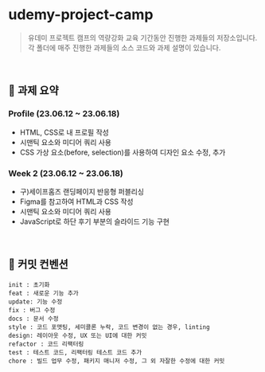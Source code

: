 # udemy-project-camp

> 유데미 프로젝트 캠프의 역량강화 교육 기간동안 진행한 과제들의 저장소입니다.<br>
> 각 폴더에 매주 진행한 과제들의 소스 코드와 과제 설명이 있습니다.
<br>

## 📝 과제 요약
### Profile (23.06.12 ~ 23.06.18)
- HTML, CSS로 내 프로필 작성
- 시맨틱 요소와 미디어 쿼리 사용
- CSS 가상 요소(before, selection)를 사용하여 디자인 요소 수정, 추가

### Week 2 (23.06.12 ~ 23.06.18)
- 구)세이프홈즈 랜딩페이지 반응형 퍼블리싱
- Figma를 참고하여 HTML과 CSS 작성
- 시맨틱 요소와 미디어 쿼리 사용
- JavaScript로 하단 후기 부분의 슬라이드 기능 구현
<br>

## 💬 커밋 컨벤션

```
init : 초기화
feat : 새로운 기능 추가
update: 기능 수정
fix : 버그 수정
docs : 문서 수정
style : 코드 포맷팅, 세미콜론 누락, 코드 변경이 없는 경우, linting
design: 레이아웃 수정, UX 또는 UI에 대한 커밋
refactor : 코드 리팩터링
test : 테스트 코드, 리팩터링 테스트 코드 추가
chore : 빌드 업무 수정, 패키지 매니저 수정, 그 외 자잘한 수정에 대한 커밋
```
